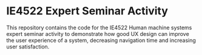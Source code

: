 # IE4522 Expert Seminar Activity

This repository contains the code for the IE4522 Human machine systems expert seminar activity to demonstrate how good UX design can improve the user experience of a system, decreasing navigation time and increasing user satisfaction.

